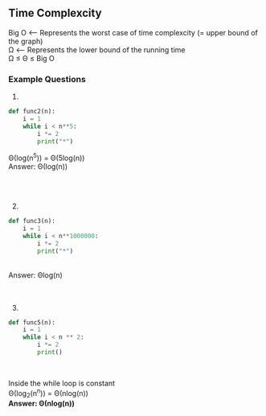 ## Time Complexcity 

Big O <-- Represents the worst case of time complexcity (= upper bound of the graph)    
&Omega;  <-- Represents the lower bound of the running time    
&Omega; ≤ Θ ≤ Big O    

### Example Questions

1)
```python
def func2(n):
    i = 1
    while i < n**5:
        i *= 2
        print("*")
```
Θ(log(n<sup>5</sup>)) = Θ(5log(n))  
Answer: Θ(log(n))

<br/>
<br/>


2)
```python
def func3(n):
    i = 1
    while i < n**1000000:
        i *= 2
        print("*")
```
<br/>      
Answer: &Theta;log(n)
<br/>
<br/>
<br/>

3)
```python
def func5(n):
    i = 1
    while i < n ** 2:
        i *= 2
        print()
```  
<br/>

Inside the while loop is constant   
&Theta;(log<sub>2</sub>(n<sup>n</sup>)) = &Theta;(nlog(n))   
**Answer: &Theta;(nlog(n))**
<br/>
<br/>
<br/>
